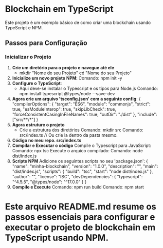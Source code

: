 # Blockchain em TypeScript

Este projeto é um exemplo básico de como criar uma blockchain usando TypeScript e NPM.

## Passos para Configuração

### Inicializar o Projeto

1. **Crie um diretório para o projeto e navegue até ele**
   * mkdir "Nome do seu Projeto"
   cd "Nome do seu Projeto"
2. **Inicialize um novo projeto NPM**:
   Comando: npm init -y
3. **Configure o TypeScript**:
   * Aqui deve-se instalar o Typescript e os tipos para Node.js
   Comando: npm install typescript @types/node --save-dev
4. **Agora crie um arquivo 'tsconfig.json' com a seguinte config**:
   {
  "compilerOptions": {
    "target": "ES6",
    "module": "commonjs",
    "strict": true,
    "esModuleInterop": true,
    "skipLibCheck": true,
    "forceConsistentCasingInFileNames": true,
    "outDir": "./dist"
  },
  "include": ["src/**/*"]
}
5. **Agora estruture o projeto**
   * Crie a estrutura dos diretórios
   Comando: mkdir src
   Comando: src/index.ts // Ou crie la dentro da pasta mesmo.
6. **Código no meu repo. src/index.ts**
7. **Compilar e Executar o código**
   Compile o Typescript para JavaScript:
   Comando: npx tsc
   Execute o arquico compilado:
   Comando: node dist/index.js
8. **Scripts NPM**
   Adicione os seguintes scripts no seu 'package.json':
   {
  "name": "minha-blockchain",
  "version": "1.0.0",
  "description": "",
  "main": "dist/index.js",
  "scripts": {
    "build": "tsc",
    "start": "node dist/index.js"
  },
  "author": "",
  "license": "ISC",
  "devDependencies": {
    "typescript": "^4.5.5",
    "@types/node": "^17.0.0"
  }
}
9. **Compile e Execute**
    Comando: npm run build
    Comando: npm start

# Este arquivo README.md resume os passos essenciais para configurar e executar o projeto de blockchain em TypeScript usando NPM.

   
   
   
